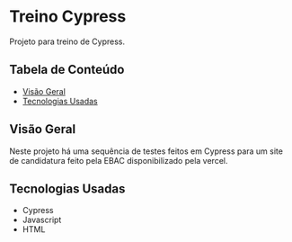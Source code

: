 # Treino Cypress

Projeto para treino de Cypress.

## Tabela de Conteúdo

- [Visão Geral](#vis%C3%A3o-geral)
- [Tecnologias Usadas](#tecnologias-usadas)

## Visão Geral

Neste projeto há uma sequência de testes feitos em Cypress para um site de candidatura feito pela EBAC disponibilizado pela vercel.

## Tecnologias Usadas

- Cypress
- Javascript
- HTML
